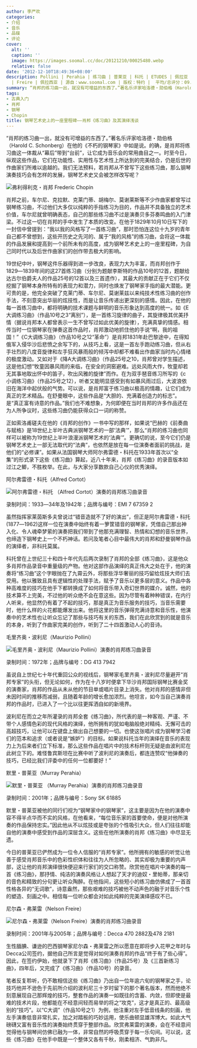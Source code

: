 ```yaml
---
author: 李严欢
categories:
- 介绍
- 音乐
- 品碟
- 评论
cover:
  alt: ''
  caption: ''
  image: https://images.soomal.cc/doc/20121210/00025480.webp
  relative: false
date: '2012-12-10T18:49:36+08:00'
description: Pollini | Perahia | 练习曲 | 普莱亚 | 科托 | ETUDES | 佩拉亚 | Cortot | 波利尼 | 弗莱雷
  | Freire | 佩拉西亚 | 源自：www.soomal.com | 版权：特约 |  平均/总评分：09.10/91
summary: “肖邦的练习曲一出，就没有可增益的东西了。”著名乐评家哈洛德・勋伯格（Harold C. Schonberg）在他的《不朽的钢琴家》中如是说。的确，是肖邦将练习曲这一体裁从“幕后”带到“台前”……
tags:
- 古典入门
- 肖邦
- 钢琴
- Chopin
title: 钢琴艺术史上的一座里程碑――肖邦《练习曲》及其演绎浅谈
---
```


“肖邦的练习曲一出，就没有可增益的东西了。”著名乐评家哈洛德・勋伯格（Harold C. Schonberg）在他的《不朽的钢琴家》中如是说。的确，是肖邦将练习曲这一体裁从“幕后”带到“台前”，让它成为音乐会的常用曲目之一。时至今日，纵观这些作品，它们在功能性、实用性与艺术性上所达到的完美结合，仍是后世的作曲家们所难以逾越的。我们无法预料，若肖邦从不曾写下这些练习曲，那么钢琴演奏技巧会有怎样的发展，钢琴艺术史又会被怎样改写呢？

![弗利得利克・肖邦 Frederic Chopin](https://images.soomal.cc/doc/20100228/00004219.webp)





肖邦之前，车尔尼、克拉默、克莱门蒂、胡梅尔、莫谢莱斯等不少作曲家都曾写过钢琴练习曲，不过他们大多仅以纯粹的手指练习为目的，作品并不具备独立的艺术价值，车尔尼就曾明确表态，自己的那些练习曲不过是演奏贝多芬奏鸣曲的入门津梁。不过这一切在肖邦的手中发生了本质的改变。在他于1829年10月10日写下的一封信中曾提到：“我以我的风格写了一首练习曲”，那时恐怕连这位十九岁的青年自己都不曾想到，这些开历史之先河的、属于“我的风格”的练习曲，会将这一体裁的作品发展和提高到一个前所未有的高度，成为钢琴艺术史上的一座里程碑，为自己同时代以及后世作曲家们的创作带去极大的影响。

19世纪中叶，钢琴这件乐器得到进一步改良，表现力大为丰富，而肖邦创作于1829―1839年间的这27首练习曲（分别为题献李斯特的作品10号的12首，题献给达古尔伯爵夫人的作品25号的12首以及三首遗作），其最大的贡献正在于它们不仅挖掘了钢琴本身所特有的表现力和潜力，同时也焕发了钢琴家手指的最大潜能。更可贵的是，他完全突破了克莱门蒂、车尔尼、莫谢莱兹以来纯技术性练习曲的创作手法，不刻意突出华丽的炫技性，而是让音乐传递出更深刻的感情。因此，在他的每一首练习曲中，都将明确的技术课题与鲜明的音乐形象达到高度的统一。如《E大调练习曲》（作品10号之3“离别”），是一首练习旋律的曲子，其旋律极其优美抒情（据说肖邦本人都曾表示一生不曾写过如此优美的旋律），充满真挚的情感。相传当时一位钢琴家在弹奏这首作品时，肖邦激动地抓住他的手说“啊，我的祖国！”《C大调练习曲》（作品10号之12“革命”）是肖邦1831年赴巴黎途中，在得知俄军入侵华沙后悲愤之余写下的，从技巧上看，这是一首左手跑动练习曲，但从右手壮烈的八度音旋律和左手狂风暴雨般的倾泻中却都不难看出作曲家当时内心情绪的极度激动。又如对于《降A大调练习曲》（作品25号之10，肖邦曾对学生描述，这是他幻想“牧童因暴风雨的来临，在安全的洞窑避难。远处风雨大作，牧童却若无其事地取出怀中的笛子，吹出风雅的旋律”而作。在为双手琶音练习所写的《c小调练习曲》（作品25号之12），听者又能明显感受到有如暴风雨过后，大波浪依旧在海洋中起伏般的气势。可以说，是肖邦富于练习曲以极高的情趣，让它们成为真正的艺术精品。在舒曼眼中，这些作品是“大胆的、充满着创造力的标志”。是“真正富有诗意的作品。”我们也不难想象，为何即便在当时肖邦的许多作品还在为人所争议时，这些练习曲仍能获得众口一词的称赞。

正如索洛甫磋夫在他的《肖邦的创作》一书中写的那样，如果说“巴赫的《前奏曲与赋格》是18世纪上半叶古典派钢琴艺术的一部‘法典’”，那么“肖邦的练习曲也同样可以被称为19世纪上半叶浪漫派钢琴艺术的‘法典’”。更确切的说，至今它们仍是钢琴艺术史上一部无法取代的“法典”，也依然是放在每一位演奏者面前的挑战，是他们的“必修课”。如果从法国钢琴大师阿尔弗雷德・科托在1933年首次以“全集”的形式录下这些《练习曲》算起，近八十年来，肖邦《练习曲》的录音版本如过江之鲫，不胜枚举。在此，与大家分享数款自己心仪的优秀演绎。

阿尔弗雷德・科托（Alfred Cortot）

![阿尔弗雷德・科托 （Alfred Cortot）演奏的肖邦练习曲录音](https://images.soomal.cc/doc/20121210/00025476.webp)

录制时间：1933―34年及1942年；品牌与编号：EMI 7 67359 2



虽然指挥家莱茵斯多夫曾说过“错音造就不了好的演出”，但正是阿尔弗雷德・科托(1877―1962)这样一位在演奏中始终有着一箩筐错音的钢琴家，凭借自己那出神入化、令人魂牵梦萦的演奏把我们带到了他那充满理智、热情和幻想的音乐世界，也缔造下钢琴史上一个不朽神话。若问及笔者心目中最伟大的肖邦和舒曼钢琴作品的演绎者，非科托莫属。

科托曾在上世纪三十和四十年代先后两次录制了肖邦的全部《练习曲》，这是他众多肖邦作品录音中重量级的产物。他对这部作品演绎的真正伟大之处在于，他的演奏将“练习曲”这个字眼抛在了九霄云外，将那些浮华奢丽的技巧留给炫技大师们去受用。他以雅致且具有逻辑性的处理手法，赋予了音乐以更多层的意义。作品中各种高难度的技巧在他手下都转换成了如何将音乐带入奇幻世界的媒介。诚然，他的技术算不上完美，不过他的听众绝不会在意这些。因为尽管有着种种错误，在内行人听来，他显然仍有着了不起的技巧，那是真正为音乐服务的技巧，当音乐需要时，他什么样的火花都能爆发出来。他将这里的音乐弹得充满诗意和音乐性，他演奏中的艺术性也让听众忘记了那些与技巧有关的东西，我们在此欣赏到的就是音乐的本身，听到了作曲家完美的创作，听到了二十四首激动人心的音诗。 

毛里齐奥・波利尼（Maurizio Pollini）

![毛里齐奥・波利尼（Maurizio Pollini）演奏的肖邦练习曲录音](https://images.soomal.cc/doc/20121210/00025477.webp)

录制时间：1972年；品牌与编号：DG 413 7942



虽说自上世纪七十年代重回公众的视线后，钢琴家毛里齐奥・波利尼尽量避开“肖邦专家”的头衔，但无论如何，作为在十八岁时便拿下华沙肖邦国际钢琴比赛金奖的演奏家，肖邦的作品从未从他的节目单或唱片目录上消失。他对肖邦的感情非但未因时间的推移而减弱，且随着年龄的增长愈加浓烈。他坦言，如今当自己演奏肖邦的作品时，已进入了一个比以往更挥洒自如的新境界。

波利尼在而立之年所灌录的肖邦全套《练习曲》，所代表的是一种客观、严谨、不带个人感情色彩的现代风格的演绎，他所拥有的犹如电脑般绝对精纯、无懈可击的高超技巧，让他可以在键盘上做出自己想要的一切。也使这张唱片成为钢琴学习者们的范本和追求（或者说是“嫉妒”）的目标。如果说科托当年的演绎在音乐的表现力上为后来者们立下标准，那么这些作品在唱片中的技术标杆则无疑是由波利尼在此树立下的。难怪鲁宾斯坦在比赛中听了波利尼的演奏后，都连连赞叹“他弹奏的技巧，已经比我们评委中的任何一位都要好！” 

默里・普莱亚（Murray Perahia）

![默里・普莱亚 （Murray Perahia）演奏的肖邦练习曲录音](https://images.soomal.cc/doc/20121210/00025478.webp)

录制时间：2001年；品牌与编号：Sony SK 61885



默里・普莱亚被他的同行们视为“钢琴家中的钢琴家”，这主要是因为在他的演奏中容不得半点华而不实的风格，在他看来，“每位音乐家的首要使命，便是对他所演奏的作品保持忠实。”因此他从不以炫技或是夸张的个性吸引大众，但人们往往却能自他的演奏中感受到作品的深层含义。这些在他所演奏的肖邦《练习曲》中尽显无遗。

今日的普莱亚已俨然成为一位令人信服的“肖邦专家”。他所拥有的敏感的听觉让他善于感受肖邦音乐中的色彩性织体和往往为人所忽略的、其实却极为重要的内声部，这让他的肖邦演绎很快便迎来行家们的交口称赞。欣赏他在唱片中演奏的每一首《练习曲》，那抒情、纯洁的演奏风格让人想起了天才的迪奴・里帕蒂，那亲切的音色和精致的分句更让听众陶醉。在他指间，这些短小的练习曲仿佛成了一首首性格各异的“无词歌”，诗意盎然，那些艰难的技巧被他不动声色的融于对音乐个性的塑造、刻画之中。相信每一位听众都会对如此纯粹的完美演绎感叹不已。

尼尔森・弗莱雷（Nelson Freire）

![尼尔森・弗莱雷（Nelson Freire）演奏的肖邦练习曲录音](https://images.soomal.cc/doc/20121210/00025479.webp)

录制时间：2001年与2005年；品牌与编号：Decca  470 2882及478 2181



生性腼腆、谦逊的巴西钢琴家尼尔森・弗莱雷之所以愿意在即将步入花甲之年时与Decca公司签约，据他自己所言是觉得对如何演奏肖邦的作品“终于有了些心得”。因此，在签约伊始，他就录下了肖邦《练习曲》（作品25号）及《三首新练习曲》，四年后，又完成了《练习曲》（作品10号）的录音。

笔者反复聆听，仍不敢相信这些《练习曲》乃出自一位年逾六旬的钢琴家之手，论技巧他并不逊色于先前所介绍的波利尼三十岁时留下的那个著名版本，然而他绝不刻意展现自己那辉煌的技巧，整套作品的演奏一如既往的含蓄、内敛，但即使是最难的技术片段，他都能在不经意间轻而易举的将之“攻克”，这才是真正的、最高级别的“技巧”。以“C大调”（作品10号之1）为例，他注重对左手低音线条的刻画，他左手演奏低音非常扎实，加之对踏板的巧妙运用，使乐曲顿显雄浑博大。如此大气磅礴又富有音乐性的演奏始终贯穿于整部作品。欣赏弗莱雷的演奏，会在不经意间觉得他与钢琴间仿佛已融为一体，非常自然的呼吸贯穿于每一乐句间。可以说，这些《练习曲》在他手中既是一个整体又各有千秋，刚柔相济、气韵非凡。